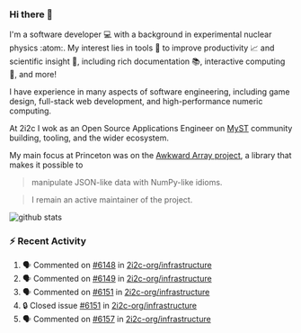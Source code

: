 ### Hi there 👋 

I'm a software developer 💻 with a background in experimental nuclear physics :atom:. My interest lies in tools :wrench: to improve productivity :chart_with_upwards_trend: and scientific insight :telescope:, including rich documentation 📚, interactive computing 🧮, and more! 

I have experience in many aspects of software engineering, including game design, full-stack web development, and high-performance numeric computing. 

At 2i2c I wok as an Open Source Applications Engineer on [MyST](https://github.com/jupyter-book/mystmd) community building, tooling, and the wider ecosystem. 

My main focus at Princeton was on the [Awkward Array project](awkward-array.org/), a library that makes it possible to 
> manipulate JSON-like data with NumPy-like idioms.

> I remain an active maintainer of the project. 

![github stats](https://github-readme-stats.vercel.app/api?username=agoose77&show_icons=true&hide_rank=true&hide_title=true&bg_color=30,e76445,904e95&text_color=efe3ec&icon_color=efe3ec)
<!--
**agoose77/agoose77** is a ✨ _special_ ✨ repository because its `README.md` (this file) appears on your GitHub profile.

Here are some ideas to get you started:

- 🔭 I’m currently working on ...
- 🌱 I’m currently learning ...
- 👯 I’m looking to collaborate on ...
- 🤔 I’m looking for help with ...
- 💬 Ask me about ...
- 📫 How to reach me: ...
- 😄 Pronouns: ...
- ⚡ Fun fact: ...
-->

### :zap: Recent Activity

<!--START_SECTION:activity-->
1. 🗣 Commented on [#6148](https://github.com/2i2c-org/infrastructure/issues/6148#issuecomment-3008813180) in [2i2c-org/infrastructure](https://github.com/2i2c-org/infrastructure)
2. 🗣 Commented on [#6149](https://github.com/2i2c-org/infrastructure/issues/6149#issuecomment-3008487112) in [2i2c-org/infrastructure](https://github.com/2i2c-org/infrastructure)
3. 🗣 Commented on [#6151](https://github.com/2i2c-org/infrastructure/issues/6151#issuecomment-3008456174) in [2i2c-org/infrastructure](https://github.com/2i2c-org/infrastructure)
4. 🔒 Closed issue [#6151](https://github.com/2i2c-org/infrastructure/issues/6151) in [2i2c-org/infrastructure](https://github.com/2i2c-org/infrastructure)
5. 🗣 Commented on [#6157](https://github.com/2i2c-org/infrastructure/issues/6157#issuecomment-3003818585) in [2i2c-org/infrastructure](https://github.com/2i2c-org/infrastructure)
<!--END_SECTION:activity-->
